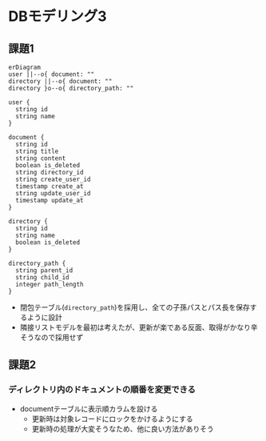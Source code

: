 # DBモデリング3
## 課題1

```mermaid
erDiagram
user ||--o{ document: ""
directory ||--o{ document: ""
directory }o--o{ directory_path: ""

user {
  string id
  string name
}

document {
  string id
  string title
  string content
  boolean is_deleted
  string directory_id
  string create_user_id
  timestamp create_at
  string update_user_id
  timestamp update_at
}

directory {
  string id
  string name
  boolean is_deleted
}

directory_path {
  string parent_id
  string child_id
  integer path_length
}

```

- 閉包テーブル(`directory_path`)を採用し、全ての子孫パスとパス長を保存するように設計
- 隣接リストモデルを最初は考えたが、更新が楽である反面、取得がかなり辛そうなので採用せず

## 課題2
### ディレクトリ内のドキュメントの順番を変更できる
- documentテーブルに表示順カラムを設ける
  - 更新時は対象レコードにロックをかけるようにする
  - 更新時の処理が大変そうなため、他に良い方法がありそう